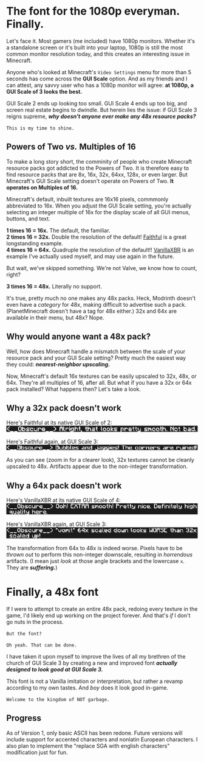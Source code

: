 # The font for the 1080p everyman. Finally.

Let's face it. Most gamers (me included) have 1080p monitors. Whether it's a standalone screen or it's built into your laptop, 1080p is still the most common monitor resolution today, and this creates an interesting issue in Minecraft.

Anyone who's looked at Minecraft's `Video Settings` menu for more than 5 seconds has come across the **GUI Scale** option. And as my friends and I can attest, any savvy user who has a 1080p monitor will agree: **at 1080p, a GUI Scale of 3 looks the best.**

GUI Scale 2 ends up looking too small. GUI Scale 4 ends up too big, and screen real estate begins to dwindle. But herein lies the issue: if GUI Scale 3 reigns supreme, ***why doesn't anyone ever make any 48x resource packs?***

```
This is my time to shine.
```

## Powers of Two _vs._ Multiples of 16
To make a long story short, the comminity of people who create Minecraft resource packs got addicted to the Powers of Two. It is therefore easy to find resource packs that are 8x, 16x, 32x, 64xx, 128x, or even larger. But Minecraft's GUI Scale setting doesn't operate on Powers of Two. **It operates on Multiples of 16.**

Minecraft's default, inbuilt textures are 16x16 pixels, commmonly abbreviated to 16x. When you adjust the GUI Scale setting, you're actually selecting an integer multiple of 16x for the display scale of all GUI menus, buttons, and text.

**1 times 16 = 16x.** The default, the familiar.\
**2 times 16 = 32x.** Double the resolution of the default! [Faithful](https://modrinth.com/resourcepack/faithful-32x) is a great longstanding example.\
**4 times 16 = 64x.** Quadruple the resolution of the default!! [VanillaXBR](https://modrinth.com/resourcepack/vanillaxbr) is an example I've actually used myself, and may use again in the future.

But wait, we've skipped something. We're not Valve, we know how to count, right?

**3 times 16 = 48x.** Literally no support.

It's true, pretty much no one makes any 48x packs. Heck, Modrinth doesn't even have a *category* for 48x, making difficult to advertise such a pack. (PlanetMinecraft doesn't have a tag for 48x either.) 32x and 64x are available in their menu, but 48x? Nope.

## Why would anyone want a 48x pack?

Well, how does Minecraft handle a mismatch between the scale of your resource pack and your GUI Scale setting? Pretty much the easiest way they could: ***nearest-neighbor upscaling.***

Now, Minecraft's default 16x textures can be easily upscaled to 32x, 48x, or 64x. They're all multiples of 16, after all. But what if you have a 32x or 64x pack installed? What happens then? Let's take a look.

## Why a 32x pack doesn't work
Here's Faithful at its native GUI Scale of 2:\
<img src="https://raw.githubusercontent.com/Obscure2020/Obscure-MC-ResPacks/main/3x%20Font%20DEV/Faithful_Good.png" style="image-rendering:pixelated;">

Here's Faithful again, at GUI Scale 3:\
<img src="https://raw.githubusercontent.com/Obscure2020/Obscure-MC-ResPacks/main/3x%20Font%20DEV/Faithful_Bad.png" style="image-rendering:pixelated;">

As you can see (zoom in for a clearer look), 32x textures cannot be cleanly upscaled to 48x. Artifacts appear due to the non-integer transformation.

## Why a 64x pack doesn't work
Here's VanillaXBR at its native GUI Scale of 4:\
<img src="https://raw.githubusercontent.com/Obscure2020/Obscure-MC-ResPacks/main/3x%20Font%20DEV/VanillaXBR_Good.png" style="image-rendering:pixelated;">

Here's VanillaXBR again, at GUI Scale 3:\
<img src="https://raw.githubusercontent.com/Obscure2020/Obscure-MC-ResPacks/main/3x%20Font%20DEV/VanillaXBR_Bad.png" style="image-rendering:pixelated;">

The transformation from 64x to 48x is indeed worse. Pixels have to be _thrown out_ to perform this non-integer downscale, resulting in _horrendous_ artifacts. (I mean just _look_ at those angle brackets and the lowercase `x`. They are ***suffering.***)

# Finally, a 48x font

If I were to attempt to create an entire 48x pack, redoing every texture in the game, I'd likely end up working on the project forever. And that's _if_ I don't go nuts in the process.

```
But the font?
```
```
Oh yeah. That can be done.
```

I have taken it upon myself to improve the lives of all my brethren of the church of GUI Scale 3 by creating a new and improved font ***actually designed to look good at GUI Scale 3.***

This font is not a Vanilla imitation or interpretation, but rather a revamp according to my own tastes. And *boy* does it look good in-game.

```
Welcome to the kingdom of NOT garbage.
```

## Progress

As of Version 1, only basic ASCII has been redone. Future versions will include support for accented characters and nonlatin European characters. I also plan to implement the "replace SGA with english characters" modification just for fun.